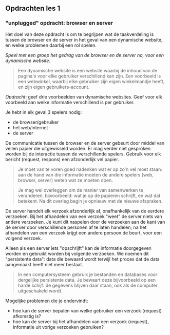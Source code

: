 ## Opdrachten les 1

### "unplugged" opdracht: browser en server

Het doel van deze opdracht is om te begrijpen wat de taakverdeling is tussen de browser en de server in het geval van een dynamische website, en welke problemen daarbij een rol spelen.

*Speel met een groep het gedrag van de browser en de server na, voor een dynamische website.*

> Een dynamische website is een website waarbij de inhoud van de pagina's voor elke gebruiker verschillend kan zijn. Een voorbeeld is een webwinkel, waarbij elke gebruiker zijn eigen winkelmandje heeft, en zijn eigen gebruikers-account.

*Opdracht*: geef drie voorbeelden van dynamische websites. Geef voor elk voorbeeld aan welke informatie verschillend is per gebruiker.

Je hebt in elk geval 3 spelers nodig:

* de browser/gebruiker
* het web/internet
* de server

De communicatie tussen de browser en de server gebeurt door middel van vellen papier die uitgewisseld worden. Er mag verder niet gesproken worden bij de interactie tussen de verschillende spelers. Gebruik voor elk bericht (request, respons) een afzonderlijk vel papier.

> Je moet van te voren goed nadenken wat er op zo'n vel moet staan: aan de hand van die informatie moeten de andere spelers (web, browser, server) weten wat ze moeten doen.

> Je mag wel overleggen om de manier van samenwerken te veranderen, bijvoorbeeld: wat je op de papieren schrijft, en wat dat betekent. Na dit overleg begin je opnieuw met de nieuwe afspraken.

De server handelt elk verzoek afzonderlijk af, onafhankelijk van de eerdere verzoeken. Bij het afhandelen van een verzoek "weet" de server niets van andere verzoeken. Je kunt dit naspelen door de verzoeken aan de kant van de server door verschillende personen af te laten handelen; na het afhandelen van een verzoek krijgt een andere persoon de beurt, voor een volgend verzoek.

Alleen als een server iets "opschrijft" kan de informatie doorgegeven worden en gebruikt worden bij volgende verzoeken. We noemen dit "persistente data": data die bewaard wordt terwijl het proces dat de data aangemaakt heeft niet meer bestaat.

> In een computersysteem gebruik je bestanden en databases voor dergelijke persistente data. Je bewaart deze bijvoorbeeld op een harde schijf: de gegevens blijven daar staan, ook als de computer uitgeschakeld wordt.

Mogelijke problemen die je ondervindt:

* hoe kan de server bepalen van welke gebruiker een verzoek (request) afkomstig is?
* hoe kan de server bij het afhandelen van een verzoek (request), informatie uit vorige verzoeken gebruiken?
